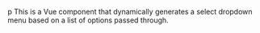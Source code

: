 p This is a Vue component that dynamically generates a select dropdown menu based on a list of options passed through.